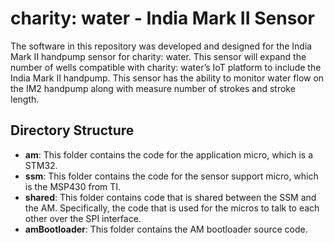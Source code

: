 # charity: water - India Mark II Sensor

The software in this repository was developed and designed for the India Mark II handpump sensor for charity: water. This sensor will expand the number of wells compatible with charity: water’s IoT platform to include the India Mark II handpump. This sensor has the ability to monitor water flow on the IM2 handpump along with measure number of strokes and stroke length.  

## Directory Structure

- **am**: This folder contains the code for the application micro, which is a STM32.
- **ssm**: This folder contains the code for the sensor support micro, which is the MSP430 from TI.
- **shared**: This folder contains code that is shared between the SSM and the AM.  Specifically, the code that is used for the micros to talk to each other over the SPI interface.
- **amBootloader**: This folder contains the AM bootloader source code.

 

